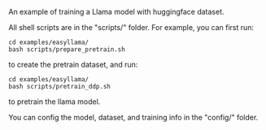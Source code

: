 An example of training a Llama model with huggingface dataset.

All shell scripts are in the "scripts/" folder. For example, you can first run:
```shell
cd examples/easyllama/
bash scripts/prepare_pretrain.sh
```
to create the pretrain dataset, and run:
```shell
cd examples/easyllama/
bash scripts/pretrain_ddp.sh
```
to pretrain the llama model.

You can config the model, dataset, and training info in the "config/" folder.
